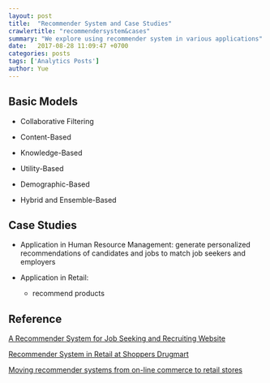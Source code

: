 ```yaml
---
layout: post
title:  "Recommender System and Case Studies"
crawlertitle: "recommendersystem&cases"
summary: "We explore using recommender system in various applications"
date:   2017-08-28 11:09:47 +0700
categories: posts
tags: ['Analytics Posts']
author: Yue
---
```


Basic Models
---

* Collaborative Filtering

* Content-Based

* Knowledge-Based

* Utility-Based

* Demographic-Based

* Hybrid and Ensemble-Based

Case Studies
---

* Application in Human Resource Management: generate personalized recommendations of candidates and jobs to match job seekers and employers

* Application in Retail: 

  - recommend products

Reference
---

[A Recommender System for Job Seeking and Recruiting Website](https://pdfs.semanticscholar.org/1698/3d328b140694daac34ea2b9f67b01812c3da.pdf)

[Recommender System in Retail at Shoppers Drugmart](https://www.sas.com/content/dam/SAS/en_ca/User%20Group%20Presentations/Toronto-Data-Mining-Forum/Dogra&Habib-ProductRecommender.pdf)

[Moving recommender systems from on-line commerce to retail stores](https://www.sg.ethz.ch/media/publication_files/art3A10.10072Fs10257-011-0170-8.pdf)
